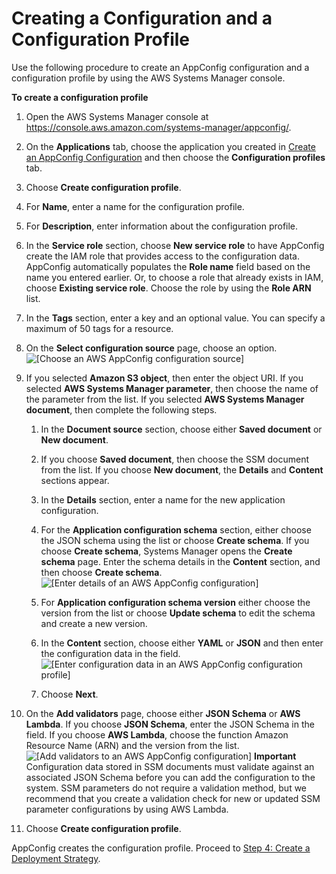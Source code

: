 # Creating a Configuration and a Configuration Profile<a name="appconfig-creating-configuration-and-profile-console"></a>

Use the following procedure to create an AppConfig configuration and a configuration profile by using the AWS Systems Manager console\.

**To create a configuration profile**

1. Open the AWS Systems Manager console at [https://console\.aws\.amazon\.com/systems\-manager/appconfig/](https://console.aws.amazon.com/systems-manager/appconfig/)\.

1. On the **Applications** tab, choose the application you created in [Create an AppConfig Configuration](appconfig-creating-application.md) and then choose the **Configuration profiles** tab\.

1. Choose **Create configuration profile**\.

1. For **Name**, enter a name for the configuration profile\.

1. For **Description**, enter information about the configuration profile\.

1. In the **Service role** section, choose **New service role** to have AppConfig create the IAM role that provides access to the configuration data\. AppConfig automatically populates the **Role name** field based on the name you entered earlier\. Or, to choose a role that already exists in IAM, choose **Existing service role**\. Choose the role by using the **Role ARN** list\.

1. In the **Tags** section, enter a key and an optional value\. You can specify a maximum of 50 tags for a resource\. 

1. On the **Select configuration source** page, choose an option\.  
![\[Choose an AWS AppConfig configuration source\]](http://docs.aws.amazon.com/systems-manager/latest/userguide/images/appconfig-profile-1.png)

1. If you selected **Amazon S3 object**, then enter the object URI\. If you selected **AWS Systems Manager parameter**, then choose the name of the parameter from the list\. If you selected **AWS Systems Manager document**, then complete the following steps\. 

   1. In the **Document source** section, choose either **Saved document** or **New document**\. 

   1. If you choose **Saved document**, then choose the SSM document from the list\. If you choose **New document**, the **Details** and **Content** sections appear\.

   1. In the **Details** section, enter a name for the new application configuration\.

   1. For the **Application configuration schema** section, either choose the JSON schema using the list or choose **Create schema**\. If you choose **Create schema**, Systems Manager opens the **Create schema** page\. Enter the schema details in the **Content** section, and then choose **Create schema**\.  
![\[Enter details of an AWS AppConfig configuration\]](http://docs.aws.amazon.com/systems-manager/latest/userguide/images/appconfig-profile-2.png)

   1. For **Application configuration schema version** either choose the version from the list or choose **Update schema** to edit the schema and create a new version\.

   1. In the **Content** section, choose either **YAML** or **JSON** and then enter the configuration data in the field\.  
![\[Enter configuration data in an AWS AppConfig configuration profile\]](http://docs.aws.amazon.com/systems-manager/latest/userguide/images/appconfig-profile-3.png)

   1. Choose **Next**\.

1. On the **Add validators** page, choose either **JSON Schema** or **AWS Lambda**\. If you choose **JSON Schema**, enter the JSON Schema in the field\. If you choose **AWS Lambda**, choose the function Amazon Resource Name \(ARN\) and the version from the list\.   
![\[Add validators to an AWS AppConfig configuration\]](http://docs.aws.amazon.com/systems-manager/latest/userguide/images/appconfig-profile-4.png)
**Important**  
Configuration data stored in SSM documents must validate against an associated JSON Schema before you can add the configuration to the system\. SSM parameters do not require a validation method, but we recommend that you create a validation check for new or updated SSM parameter configurations by using AWS Lambda\.

1. Choose **Create configuration profile**\.

AppConfig creates the configuration profile\. Proceed to [Step 4: Create a Deployment Strategy](appconfig-creating-deployment-strategy.md)\.